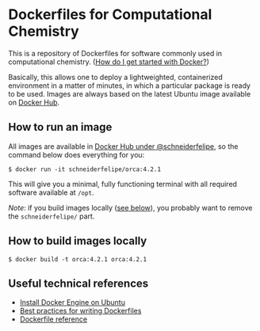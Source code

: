 # Dockerfiles for Computational Chemistry

This is a repository of Dockerfiles for software commonly used in
computational chemistry.
([How do I get started with Docker?](https://docs.docker.com/get-started/))

Basically, this allows one to deploy a lightweighted, containerized environment
in a matter of minutes, in which a particular package is ready to be used.
Images are always based on the latest Ubuntu image available on
[Docker Hub](https://hub.docker.com/_/ubuntu).

## How to run an image

All images are available in
[Docker Hub under @schneiderfelipe](https://hub.docker.com/u/schneiderfelipe),
so the command below does everything for you:

    $ docker run -it schneiderfelipe/orca:4.2.1

This will give you a minimal, fully functioning terminal with all required
software available at `/opt`.

*Note*: if you build images locally
([see below](#how-to-build-images-locally)), you probably want to remove the
`schneiderfelipe/` part.

## How to build images locally

    $ docker build -t orca:4.2.1 orca:4.2.1

## Useful technical references

- [Install Docker Engine on Ubuntu](https://docs.docker.com/engine/install/ubuntu/)
- [Best practices for writing Dockerfiles](https://docs.docker.com/develop/develop-images/dockerfile_best-practices/)
- [Dockerfile reference](https://docs.docker.com/engine/reference/builder/)
